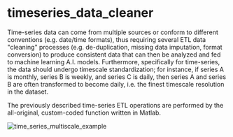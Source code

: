 # timeseries_data_cleaner

Time-series data can come from multiple sources or conform to different conventions (e.g. date/time formats), thus requiring several ETL data "cleaning" processes (e.g. de-duplication, missing data imputation, format conversion) to produce consistent data that can then be analyzed and fed to machine learning A.I. models.  Furthermore, specifically for time-series, the data should undergo timescale standardization; for instance, if series A is monthly, series B is weekly, and series C is daily, then series A and series B are often transformed to become daily, i.e. the finest timescale resolution in the dataset.

The previously described time-series ETL operations are performed by the all-original, custom-coded function written in Matlab.

![time_series_multiscale_example](https://user-images.githubusercontent.com/64431466/211995521-84a06d6c-12df-46ab-868d-42be707377cb.png)
